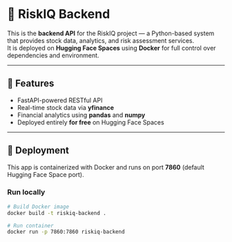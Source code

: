 # 🧠 RiskIQ Backend

This is the **backend API** for the RiskIQ project — a Python-based system that provides stock data, analytics, and risk assessment services.  
It is deployed on **Hugging Face Spaces** using **Docker** for full control over dependencies and environment.

---

## 🚀 Features
- FastAPI-powered RESTful API  
- Real-time stock data via **yfinance**  
- Financial analytics using **pandas** and **numpy**  
- Deployed entirely **for free** on Hugging Face Spaces  

---

## 🧩 Deployment
This app is containerized with Docker and runs on port **7860** (default Hugging Face Space port).

### Run locally
```bash
# Build Docker image
docker build -t riskiq-backend .

# Run container
docker run -p 7860:7860 riskiq-backend
